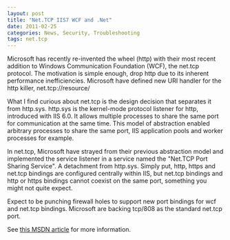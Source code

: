 ```yaml
---
layout: post
title: "Net.TCP IIS7 WCF and .Net"
date: 2011-02-25
categories: News, Security, Troubleshooting
tags: net.tcp
---
```


Microsoft has recently re-invented the wheel (http) with their most recent addition to Windows Communication Foundation (WCF), the net.tcp protocol. The motivation is simple enough, drop http due to its inherent performance inefficiencies.  Microsoft have defined new URI handler for the http killer, net.tcp://resource/

What I find curious about net.tcp is the design decision that separates it from http.sys. http.sys is the kernel-mode protocol listener for http, introduced with IIS 6.0. It allows multiple processes to share the same port for communication at the same time. This model of abstraction enabled arbitrary processes to share the same port, IIS application pools and worker processes for example.

In net.tcp, Microsoft have strayed from their previous abstraction model and implemented the service listener in a service named the "Net.TCP Port Sharing Service". A detachment from http.sys. Simply put, http, https and net.tcp bindings are configured centrally within IIS, but net.tcp bindings and http or https bindings cannot coexist on the same port, something you might not quite expect.

Expect to be punching firewall holes to support new port bindings for wcf and net.tcp bindings. Microsoft are backing tcp/808 as the standard net.tcp port.

See [this MSDN article][ms734772] for more information.

[ms734772]: http://msdn.microsoft.com/en-us/library/ms734772.aspx